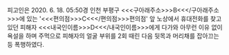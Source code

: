 피고인은 2020. 6. 18. 05:50경 인천 부평구 <<<구아래주소>>>B<<</구아래주소>>>에 있는 '<<<편의점>>>C<<</편의점>>>편의점' 앞 노상에서 휴대전화를 찾고 있던 피해자 <<<내국인이름>>>D<<</내국인이름>>>에게 다가와 아무런 이유 없이 욕설을 하며 주먹으로 피해자의 얼굴 부위를 2회 때린 다음 뒷목과 머리채를 잡아끄는 등 폭행하였다.
